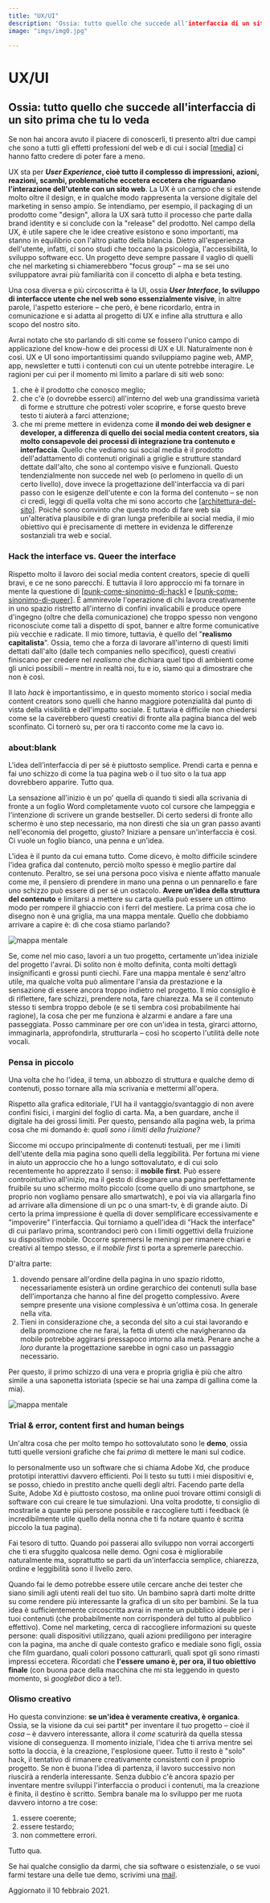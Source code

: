 ```yaml
---
title: "UX/UI"
description: 'Ossia: tutto quello che succede all'interfaccia di un sito prima che tu lo veda'
image: "imgs/img0.jpg"

---
```


# UX/UI

## Ossia: tutto quello che succede all'interfaccia di un sito prima che tu lo veda

Se non hai ancora avuto il piacere di conoscerli, ti presento altri due campi che sono a tutti gli effetti professioni del web e di cui i social [[media]] ci hanno fatto credere di poter fare a meno.

UX sta per __*User Experience*, cioè tutto il complesso di impressioni, azioni, reazioni, scambi, problematiche eccetera eccetera che riguardano l'interazione dell'utente con un sito web__. La UX è un campo che si estende molto oltre il design, e in qualche modo rappresenta la versione digitale del marketing in senso ampio. Se intendiamo, per esempio, il packaging di un prodotto come "design", allora la UX sarà tutto il processo che parte dalla brand identity e si conclude con la "release" del prodotto. Nel campo della UX, è utile sapere che le idee creative esistono e sono importanti, ma stanno in equilibrio con l'altro piatto della bilancia. Dietro all'esperienza dell'utente, infatti, ci sono studi che toccano la psicologia, l'accessibilità, lo sviluppo software ecc. Un progetto deve sempre passare il vaglio di quelli che nel marketing si chiamerebbero "focus group" – ma se sei uno sviluppatore avrai più familiarità con il concetto di alpha e beta testing.

Una cosa diversa e più circoscritta è la UI, ossia __*User Interface*, lo sviluppo di interfacce utente che nel web sono essenzialmente visive__, in altre parole, l'aspetto esteriore – che però, è bene ricordarlo, entra in comunicazione e si adatta al progetto di UX e infine alla struttura e allo scopo del nostro sito.

Avrai notato che sto parlando di siti come se fossero l'unico campo di applicazione del know-how e dei processi di UX e UI. Naturalmente non è così. UX e UI sono importantissimi quando sviluppiamo pagine web, AMP, app, newsletter e tutti i contenuti con cui un utente potrebbe interagire. Le ragioni per cui per il momento mi limito a parlare di siti web sono:

1. che è il prodotto che conosco meglio;
2. che c'è (o dovrebbe esserci) all'interno del web una grandissima varietà di forme e strutture che potresti voler scoprire, e forse questo breve testo ti aiuterà a farci attenzione;
3. che mi preme mettere in evidenza come **il mondo dei web designer e developer, a differenza di quello dei social media content creators, sia molto consapevole dei processi di integrazione tra contenuto e interfaccia**. Quello che vediamo sui social media è il prodotto dell'adattamento di contenuti originali a griglie e strutture standard dettate dall'alto, che sono al contempo visive e funzionali. Questo tendenzialmente non succede nel web (o perlomeno in quello di un certo livello), dove invece la progettazione dell'interfaccia va di pari passo con le esigenze dell'utente e con la forma del contenuto – se non ci credi, leggi di quella volta che mi sono accorto che [[architettura-del-sito]]. Poiché sono convinto che questo modo di fare web sia un'alterativa plausibile e di gran lunga preferibile ai social media, il mio obiettivo qui è precisamente di mettere in evidenza le differenze sostanziali tra web e social.

### Hack the interface vs. Queer the interface

Rispetto molto il lavoro dei social media content creators, specie di quelli bravi, e ce ne sono parecchi. E tuttavia il loro approccio mi fa tornare in mente la questione di [[punk-come-sinonimo-di-hack]] e [[punk-come-sinonimo-di-queer]]. É ammirevole l'operazione di chi lavora creativamente in uno spazio ristretto all'interno di confini invalicabili e produce opere d'ingegno (oltre che della comunicazione) che troppo spesso non vengono riconosciute come tali a dispetto di spot, banner e altre forme comunicative più vecchie e radicate. Il mio timore, tuttavia, è quello del "**realismo capitalista**". Ossia, temo che a forza di lavorare all'interno di questi limiti dettati dall'alto (dalle tech companies nello specifico), questi creativi finiscano per credere nel *realismo* che dichiara quel tipo di ambienti come gli unici possibili – mentre in realtà noi, tu e io, siamo qui a dimostrare che non è così.

Il lato *hack* è importantissimo, e in questo momento storico i social media content creators sono quelli che hanno maggiore potenzialità dal punto di vista della visibilità e dell'impatto sociale. E tuttavia è difficile non chiedersi come se la caverebbero questi creativi di fronte alla pagina bianca del web sconfinato. Ci tornerò su, per ora ti racconto come me la cavo io.
### about:blank

L'idea dell'interfaccia di per sé è piuttosto semplice. Prendi carta e penna e fai uno schizzo di come la tua pagina web o il tuo sito o la tua app dovrebbero apparire. Tutto qua.

La sensazione all'inizio è un po' quella di quando ti siedi alla scrivania di fronte a un foglio Word completamente vuoto col cursore che lampeggia e l'intenzione di scrivere un grande bestseller. Di certo sedersi di fronte allo schermo è uno step necessario, ma non diresti che sia un gran passo avanti nell'economia del progetto, giusto? Iniziare a pensare un'interfaccia è così. Ci vuole un foglio bianco, una penna e un'idea.

L'idea è il punto da cui emana tutto. Come dicevo, è molto difficile scindere l'idea grafica dal contenuto, perciò molto spesso è meglio partire dal contenuto. Peraltro, se sei una persona poco visiva e niente affatto manuale come me, il pensiero di prendere in mano una penna o un pennarello e fare uno schizzo può essere di per sé un ostacolo. **Avere un'idea della struttura del contenuto** e limitarsi a mettere su carta quella può essere un ottimo modo per rompere il ghiaccio con i ferri del mestiere. La prima cosa che io disegno non è una griglia, ma una mappa mentale. Quello che dobbiamo arrivare a capire è: di che cosa stiamo parlando?

<img src="imgs/img2.jpg" alt="mappa mentale" style="align:center;" />

Se, come nel mio caso, lavori a un tuo progetto, certamente un'idea iniziale del progetto l'avrai. Di solito non è molto definita, conta molti dettagli insignificanti e grossi punti ciechi. Fare una mappa mentale è senz'altro utile, ma qualche volta può alimentare l'ansia da prestazione e la sensazione di essere ancora troppo indietro nel progetto. Il mio consiglio è di riflettere, fare schizzi, prendere nota, fare chiarezza. Ma se il contenuto stesso ti sembra troppo debole (e se ti sembra così probabilmente hai ragione), la cosa che per me funziona è alzarmi e andare a fare una passeggiata. Posso camminare per ore con un'idea in testa, girarci attorno, immaginarla, approfondirla, strutturarla – così ho scoperto l'utilità delle note vocali.

### Pensa in piccolo

Una volta che ho l'idea, il tema, un abbozzo di struttura e qualche demo di contenuti, posso tornare alla mia scrivania e mettermi all'opera.

Rispetto alla grafica editoriale, l'UI ha il vantaggio/svantaggio di non avere confini fisici, i margini del foglio di carta. Ma, a ben guardare, anche il digitale ha dei grossi limiti. Per questo, pensando alla pagina web, la prima cosa che mi domando è: *quali sono i limiti della fruizione?*

Siccome mi occupo principalmente di contenuti testuali, per me i limiti dell'utente della mia pagina sono quelli della leggibilità. Per fortuna mi viene in aiuto un approccio che ho a lungo sottovalutato, e di cui solo recentemente ho apprezzato il senso: il **mobile first**. Può essere controintuitivo all'inizio, ma il gesto di disegnare una pagina perfettamente fruibile su uno schermo molto piccolo (come quello di uno smartphone, se proprio non vogliamo pensare allo smartwatch), e poi via via allargarla fino ad arrivare alla dimensione di un pc o una smart-tv, è di grande aiuto. Di certo la prima impressione è quella di dover semplificare eccessivamente e "impoverire" l'interfaccia. Qui torniamo a quell'idea di "Hack the interface" di cui parlavo prima, scontrandoci però con i limiti oggettivi della fruizione su dispositivo mobile. Occorre spremersi le meningi per rimanere chiari e creativi al tempo stesso, e il *mobile first* ti porta a spremerle parecchio.

D'altra parte:

1. dovendo pensare all'ordine della pagina in uno spazio ridotto, necessariamente esisterà un ordine gerarchico dei contenuti sulla base dell'importanza che hanno al fine del progetto complessivo. Avere sempre presente una visione complessiva è un'ottima cosa. In generale nella vita.
2. Tieni in considerazione che, a seconda del sito a cui stai lavorando e della promozione che ne farai, la fetta di utenti che navigheranno da mobile potrebbe aggirarsi pressapoco intorno alla metà. Penare anche a *loro* durante la progettazione sarebbe in ogni caso un passaggio necessario.

Per questo, il primo schizzo di una vera e propria griglia è più che altro simile a una saponetta istoriata (specie se hai una zampa di gallina come la mia).

<img src="imgs/img3.jpg" alt="mappa mentale" style="align:center;" />

### Trial & error, content first and human beings

Un'altra cosa che per molto tempo ho sottovalutato sono le **demo**, ossia tutti quelle versioni grafiche che fai *prima* di mettere le mani sul codice.

Io personalmente uso un software che si chiama Adobe Xd, che produce prototipi interattivi davvero efficienti. Poi li testo su tutti i miei dispositivi e, se posso, chiedo in prestito anche quelli degli altri. Facendo parte della Suite, Adobe Xd è piuttosto costoso, ma online puoi trovare ottimi consigli di software con cui creare le tue simulazioni. Una volta prodotte, ti consiglio di mostrarle a quante più persone possibile e raccogliere tutti i feedback (è incredibilmente utile quello della nonna che ti fa notare quanto è scritta piccolo la tua pagina).

Fai tesoro di tutto. Quando poi passerai allo sviluppo non vorrai accorgerti che ti era sfuggito qualcosa nelle demo. Ogni cosa è migliorabile naturalmente ma, soprattutto se parti da un'interfaccia semplice, chiarezza, ordine e leggibilità sono il livello zero.

Quando fai le demo potrebbe essere utile cercare anche dei tester che siano simili agli utenti reali del tuo sito. Un bambino saprà darti molte dritte su come rendere più interessante la grafica di un sito per bambini. Se la tua idea è sufficientemente circoscritta avrai in mente un pubblico ideale per i tuoi contenuti (che probabilmente non corrisponderà del tutto al pubblico effettivo). Come nel marketing, cerca di raccogliere informazioni su queste persone: quali dispositivi utilizzano, quali azioni prediligono per interagire con la pagina, ma anche di quale contesto grafico e mediale sono figli, ossia che film guardano, quali colori possono catturarli, quali spot gli sono rimasti impressi eccetera. Ricordati che **l'essere umano è, per ora, il tuo obiettivo finale** (con buona pace della macchina che mi sta leggendo in questo momento, sì *googlebot* dico a te!).

### Olismo creativo

Ho questa convinzione: **se un'idea è veramente creativa, è organica**. Ossia, se la visione da cui sei partit* per inventare il tuo progetto – cioè il *cosa* – è davvero interessante, allora il *come* scaturirà da quella stessa visione di conseguenza. Il momento iniziale, l'idea che ti arriva mentre sei sotto la doccia, è la creazione, l'esplosione queer. Tutto il resto è "solo" hack, il tentativo di rimanere creativamente consistenti con il proprio progetto. Se non è buona l'idea di partenza, il lavoro successivo non riuscirà a renderla interessante. Senza dubbio c'è ancora spazio per inventare mentre sviluppi l'interfaccia o produci i contenuti, ma la creazione è finita, il destino è scritto. Sembra banale ma lo sviluppo per me ruota davvero intorno a tre cose:

1. essere coerente;
2. essere testardo;
3. non commettere errori.

Tutto qua.

Se hai qualche consiglio da darmi, che sia software o esistenziale, o se vuoi farmi testare una delle tue demo, scrivimi una [mail](mailto:web@zulianis.eu).

<p class="date">Aggiornato il 10 febbraio 2021.</p>



[//begin]: # "Autogenerated link references for markdown compatibility"
[media]: media.md "Media"
[architettura-del-sito]: architettura-del-sito.md "La struttura del sito plasma la struttura dei pensieri"
[punk-come-sinonimo-di-hack]: ../da-fare/punk-come-sinonimo-di-hack.md "Punk come sinonimo di hack"
[punk-come-sinonimo-di-queer]: ../da-fare/punk-come-sinonimo-di-queer.md "Punk come sinonimo di queer"
[//end]: # "Autogenerated link references"